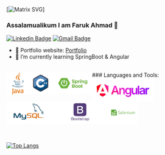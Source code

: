 [![Matrix SVG](https://raw.githubusercontent.com/rodrigograa31/rodrigograca31/master/matrix.svg)]

<!-- <h3> नमस्ते (Namaste)🙏🏻, I am Varad Bhogayata 👋</h3> -->
### Assalamualikum I am Faruk Ahmad 👋
[![Linkedin Badge](https://img.shields.io/badge/-farukahmad-green?style=flat-square&logo=Linkedin&logoColor=white&link=https:https://www.linkedin.com/in/faruk-ahmad-b5465b285/)](https://www.linkedin.com/in/faruk-ahmad-b5465b285/)
[![Gmail Badge](https://img.shields.io/badge/-faruk.bsfmstu@gmail.com-c14438?style=flat-square&logo=Gmail&logoColor=white&link=mailto:faruk.bsfmstu@gmail.com)](mailto:faruk.bsfmstu@gmail.com) 


- 🎯 Portfolio website: [Portfolio](https://.github.io/)
- 🌱 I’m currently learning SpringBoot & Angular 
<br>
### Languages and Tools: 
<img align="left" alt="Java" height="60px" src="https://github.com/Farukbsfmstu/Online-registration-form/blob/javaimage/java.png" /> 
<img align="left" alt="C++" height="60px" src="https://github.com/Farukbsfmstu/Online-registration-form/blob/javaimage/cpp.png" /> 
<img align="left" alt="Spring" height="60px" src="https://github.com/Farukbsfmstu/Online-registration-form/blob/javaimage/spring.png" /> 
<img align="left" alt="Angular" height="60px" src="https://github.com/Farukbsfmstu/Online-registration-form/blob/javaimage/angular.png" /> 
<img align="left" alt="MySQL" height="60px" src="https://github.com/Farukbsfmstu/Online-registration-form/blob/javaimage/mysql.png" /> 
<img align="left" alt="Bootstrap" height="60px" src="https://github.com/Farukbsfmstu/Online-registration-form/blob/javaimage/bootstrap.png" /> 
<img align="left" alt="Selenium" height="60px" src="https://github.com/Farukbsfmstu/Online-registration-form/blob/javaimage/selenium.png" />

<br clear="left" />


<br>
<br>


[![Top Langs](https://github-readme-stats.vercel.app/api/top-langs/?username=Faruk   )](https://github.com/anuraghazra/github-readme-stats)


